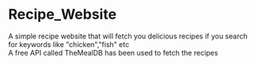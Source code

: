 # Recipe_Website
A simple recipe website that will fetch you delicious recipes if you search for keywords like "chicken","fish" etc
<br> A free API called TheMealDB has been used to fetch the recipes
